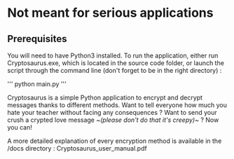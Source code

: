 # Not meant for serious applications

## Prerequisites

You will need to have Python3 installed. To run the application, either run Cryptosaurus.exe, which is located in the source code folder, or launch the script through the command line (don't forget to be in the right directory) :

''' python main.py '''

Cryptosaurus is a simple Python application to encrypt and decrypt messages thanks to different methods. Want to tell everyone how much you hate your teacher without facing any consequences ? Want to send your crush a crypted love message *~(please don't do that it's creepy)~* ? Now you can! 

A more detailed explanation of every encryption method is available in the /docs directory : Cryptosaurus_user_manual.pdf

